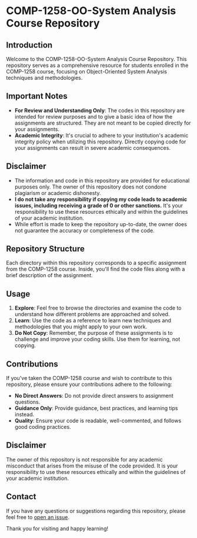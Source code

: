 # COMP-1258-OO-System Analysis Course Repository

## Introduction
Welcome to the COMP-1258-OO-System Analysis Course Repository. This repository serves as a comprehensive resource for students enrolled in the COMP-1258 course, focusing on Object-Oriented System Analysis techniques and methodologies.

## Important Notes
- **For Review and Understanding Only**: The codes in this repository are intended for review purposes and to give a basic idea of how the assignments are structured. They are not meant to be copied directly for your assignments.
- **Academic Integrity**: It's crucial to adhere to your institution's academic integrity policy when utilizing this repository. Directly copying code for your assignments can result in severe academic consequences.

## Disclaimer
- The information and code in this repository are provided for educational purposes only. The owner of this repository does not condone plagiarism or academic dishonesty.
- **I do not take any responsibility if copying my code leads to academic issues, including receiving a grade of 0 or other sanctions.** It's your responsibility to use these resources ethically and within the guidelines of your academic institution.
- While effort is made to keep the repository up-to-date, the owner does not guarantee the accuracy or completeness of the code.

## Repository Structure
Each directory within this repository corresponds to a specific assignment from the COMP-1258 course. Inside, you'll find the code files along with a brief description of the assignment.

## Usage
1. **Explore**: Feel free to browse the directories and examine the code to understand how different problems are approached and solved.
2. **Learn**: Use the code as a reference to learn new techniques and methodologies that you might apply to your own work.
3. **Do Not Copy**: Remember, the purpose of these assignments is to challenge and improve your coding skills. Use them for learning, not copying.

## Contributions
If you've taken the COMP-1258 course and wish to contribute to this repository, please ensure your contributions adhere to the following:
- **No Direct Answers**: Do not provide direct answers to assignment questions.
- **Guidance Only**: Provide guidance, best practices, and learning tips instead.
- **Quality**: Ensure your code is readable, well-commented, and follows good coding practices.

## Disclaimer
The owner of this repository is not responsible for any academic misconduct that arises from the misuse of the code provided. It is your responsibility to use these resources ethically and within the guidelines of your academic institution.

## Contact
If you have any questions or suggestions regarding this repository, please feel free to [open an issue](link-to-your-repository-issues-section).

Thank you for visiting and happy learning!
